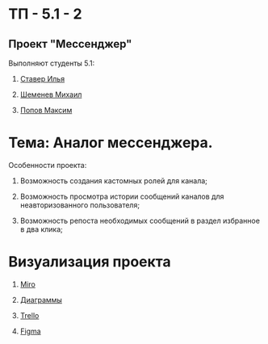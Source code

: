 # ТП - 5.1 - 2
## Проект "Мессенджер"

Выполняют студенты 5.1:

1. [Ставер Илья](https://github.com/ilyastaver)

2. [Шеменев Михаил](https://github.com/TouristTokyo)

3. [Попов Максим](https://github.com/maxembo)

# Тема: Аналог мессенджера.

Особенности проекта:

1) Возможность создания кастомных ролей для канала;

2) Возможность просмотра истории сообщений каналов для неавторизованного пользователя;

3) Возможность репоста необходимых сообщений в раздел избранное в два клика;

# Визуализация проекта 
1) [Miro](https://miro.com/app/board/uXjVPgHy0fg=/?share_link_id=897598389692)

2) [Диаграммы](https://github.com/ilyastaver/messenger_project/tree/main/Диаграмм)

3) [Trello](https://trello.com/b/xPTp0wMz/веб-приложение-мессенджер)

4) [Figma](https://www.figma.com/file/TKYZGoCgf4RVoTxHGIkMBT/Messenger?node-id=0%3A1&t=gyPvwPvUUnbrJ0hj-1)
